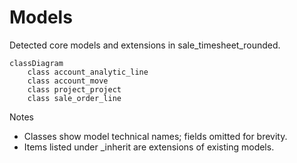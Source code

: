 # Models

Detected core models and extensions in sale_timesheet_rounded.

```mermaid
classDiagram
    class account_analytic_line
    class account_move
    class project_project
    class sale_order_line
```

Notes
- Classes show model technical names; fields omitted for brevity.
- Items listed under _inherit are extensions of existing models.
